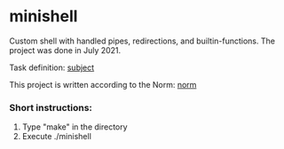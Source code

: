 # minishell

Custom shell with handled pipes, redirections, and builtin-functions. The project was done in July 2021.

Task definition: [subject](https://drive.google.com/file/d/1CCk-kR_kcbOnPwXxv7bfJkJBoeWNl7Q3/view?usp=sharing)

This project is written according to the Norm: [norm](https://drive.google.com/file/d/1cf_thz7IUjWxVRlPbDyfv0hACNSz9_9s/view?usp=sharing)

### Short instructions:
1. Type "make" in the directory
2. Execute ./minishell
